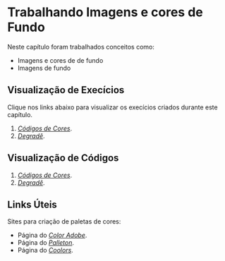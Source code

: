 # Trabalhando Imagens e cores de Fundo
Neste capítulo foram trabalhados conceitos como:
- Imagens e cores de  de fundo 
- Imagens de fundo

## Visualização de Execícios
Clique nos links abaixo para visualizar os execícios criados durante este capítulo.
1. *[Códigos de Cores](https://efranca88.github.io/html-css/exercicios/ex018/fonte01.html)*.
2. *[Degradê](https://efranca88.github.io/html-css/exercicios/ex018/fonte01.html)*.


## Visualização de Códigos
1. *[Códigos de Cores](https://github.com/EFranca88/html-css/blob/main/exercicios/ex016/cor01.html)*.
2. *[Degradê](https://github.com/EFranca88/html-css/blob/main/exercicios/ex016/cor02.html)*.


## Links Úteis
Sites para criação de paletas de cores:
- Página do *[Color Adobe](https://color.adobe.com/pt/create/color-wheel)*.
- Página do *[Palleton](https://paletton.com/#uid=1000u0kllllaFw0g0qFqFg0w0aF)*.
- Página do *[Coolors](https://coolors.co/6b2737-e08e45-f8f4a6-bdf7b7-3943b7)*.